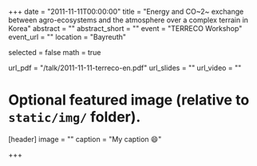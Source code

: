 +++
date = "2011-11-11T00:00:00"
title = "Energy and CO~2~ exchange between agro-ecosystems and the atmosphere over a complex terrain in Korea"
abstract = ""
abstract_short = ""
event = "TERRECO Workshop"
event_url = ""
location = "Bayreuth"

selected = false
math = true

url_pdf = "/talk/2011-11-11-terreco-en.pdf"
url_slides = ""
url_video = ""

# Optional featured image (relative to `static/img/` folder).
[header]
image = ""
caption = "My caption :smile:"

+++

